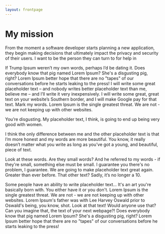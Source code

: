 ```yaml
---
layout: frontpage
---
```


# My mission

From the moment a software developer starts planning a new application, they begin making decisions that ultimately impact the privacy and security of their users. I want to be the person they can turn to for help in

If Trump Ipsum weren’t my own words, perhaps I’d be dating it. Does everybody know that pig named Lorem Ipsum? She's a disgusting pig, right? Lorem Ipsum better hope that there are no "tapes" of our conversations before he starts leaking to the press! I will write some great placeholder text – and nobody writes better placeholder text than me, believe me – and I’ll write it very inexpensively. I will write some great, great text on your website’s Southern border, and I will make Google pay for that text. Mark my words. Lorem Ipsum is the single greatest threat. We are not - we are not keeping up with other websites.

You’re disgusting. My placeholder text, I think, is going to end up being very good with women.

I think the only difference between me and the other placeholder text is that I’m more honest and my words are more beautiful. You know, it really doesn’t matter what you write as long as you’ve got a young, and beautiful, piece of text.

Look at these words. Are they small words? And he referred to my words - if they're small, something else must be small. I guarantee you there's no problem, I guarantee. We are going to make placeholder text great again. Greater than ever before. That other text? Sadly, it’s no longer a 10.

Some people have an ability to write placeholder text... It's an art you're basically born with. You either have it or you don't. Lorem Ipsum is the single greatest threat. We are not - we are not keeping up with other websites. Lorem Ipsum's father was with Lee Harvey Oswald prior to Oswald's being, you know, shot. Look at that text! Would anyone use that? Can you imagine that, the text of your next webpage?! Does everybody know that pig named Lorem Ipsum? She's a disgusting pig, right? Lorem Ipsum better hope that there are no "tapes" of our conversations before he starts leaking to the press!
